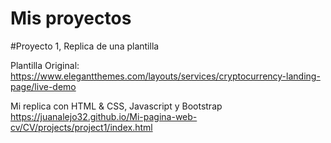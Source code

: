 # Mis proyectos

#Proyecto 1, Replica de una plantilla

Plantilla Original:
https://www.elegantthemes.com/layouts/services/cryptocurrency-landing-page/live-demo

Mi replica con HTML & CSS, Javascript y Bootstrap
https://juanalejo32.github.io/Mi-pagina-web-cv/CV/projects/project1/index.html
